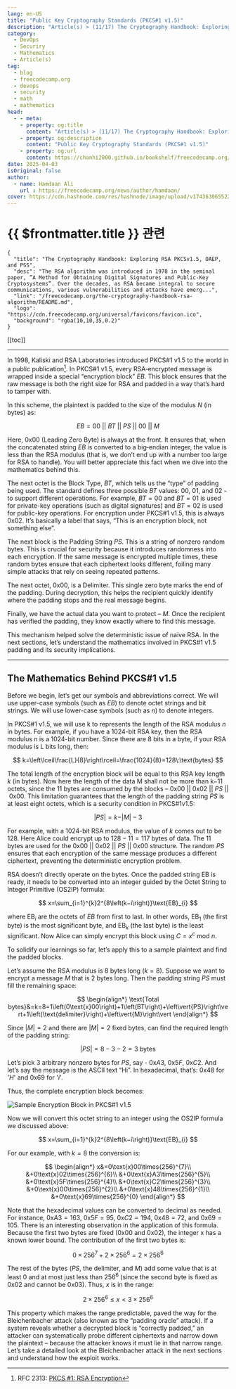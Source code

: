 ```yaml
---
lang: en-US
title: "Public Key Cryptography Standards (PKCS#1 v1.5)"
description: "Article(s) > (11/17) The Cryptography Handbook: Exploring RSA PKCSv1.5, OAEP, and PSS" 
category:
  - DevOps
  - Securiry
  - Mathematics
  - Article(s)
tag:
  - blog
  - freecodecamp.org
  - devops
  - security
  - math
  - mathematics
head:
  - - meta:
    - property: og:title
      content: "Article(s) > (11/17) The Cryptography Handbook: Exploring RSA PKCSv1.5, OAEP, and PSS"
    - property: og:description
      content: "Public Key Cryptography Standards (PKCS#1 v1.5)"
    - property: og:url
      content: https://chanhi2000.github.io/bookshelf/freecodecamp.org/the-cryptography-handbook-rsa-algorithm/public-key-cryptography-standards-pkcs1-v15.html
date: 2025-04-03
isOriginal: false
author:
  - name: Hamdaan Ali
    url : https://freecodecamp.org/news/author/hamdaan/
cover: https://cdn.hashnode.com/res/hashnode/image/upload/v1743630655223/f7e0c094-2103-42cd-97bd-be79d14fff67.png
---
```


# {{ $frontmatter.title }} 관련

```component VPCard
{
  "title": "The Cryptography Handbook: Exploring RSA PKCSv1.5, OAEP, and PSS",
  "desc": "The RSA algorithm was introduced in 1978 in the seminal paper, ”A Method for Obtaining Digital Signatures and Public-Key Cryptosystems”. Over the decades, as RSA became integral to secure communications, various vulnerabilities and attacks have emerg...",
  "link": "/freecodecamp.org/the-cryptography-handbook-rsa-algorithm/README.md",
  "logo": "https://cdn.freecodecamp.org/universal/favicons/favicon.ico",
  "background": "rgba(10,10,35,0.2)"
}
```

[[toc]]

---

<SiteInfo
  name="The Cryptography Handbook: Exploring RSA PKCSv1.5, OAEP, and PSS"
  desc="The RSA algorithm was introduced in 1978 in the seminal paper, ”A Method for Obtaining Digital Signatures and Public-Key Cryptosystems”. Over the decades, as RSA became integral to secure communications, various vulnerabilities and attacks have emerg..."
  url="https://freecodecamp.org/news/the-cryptography-handbook-rsa-algorithm#heading-public-key-cryptography-standards-pkcs1-v15"
  logo="https://cdn.freecodecamp.org/universal/favicons/favicon.ico"
  preview="https://cdn.hashnode.com/res/hashnode/image/upload/v1743630655223/f7e0c094-2103-42cd-97bd-be79d14fff67.png"/>

In 1998, Kaliski and RSA Laboratories introduced PKCS#1 v1.5 to the world in a public publication[^1]. In PKCS#1 v1.5, every RSA‐encrypted message is wrapped inside a special “encryption block” $EB$. This block ensures that the raw message is both the right size for RSA and padded in a way that’s hard to tamper with.

In this scheme, the plaintext is padded to the size of the modulus $N$ (in bytes) as:

$$
EB=00\:\vert\vert\:BT\:\vert\vert\:PS\:\vert\vert\:00\:\vert\vert\:M
$$

Here, $0\text{x}00$ (Leading Zero Byte) is always at the front. It ensures that, when the concatenated string $EB$ is converted to a big‐endian integer, the value is less than the RSA modulus (that is, we don’t end up with a number too large for RSA to handle). You will better appreciate this fact when we dive into the mathematics behind this.

The next octet is the Block Type, $BT$, which tells us the “type” of padding being used. The standard defines three possible $BT$ values: $00$, $01$, and $02$ - to support different operations. For example, $BT=00$ and $BT=01$ is used for private-key operations (such as digital signatures) and $BT=02$ is used for public-key operations. For encryption under PKCS#1 v1.5, this is always 0x02. It’s basically a label that says, “This is an encryption block, not something else”.

The next block is the Padding String $PS$. This is a string of nonzero random bytes. This is crucial for security because it introduces randomness into each encryption. If the same message is encrypted multiple times, these random bytes ensure that each ciphertext looks different, foiling many simple attacks that rely on seeing repeated patterns.

The next octet, $0\text{x}00$, is a Delimiter. This single zero byte marks the end of the padding. During decryption, this helps the recipient quickly identify where the padding stops and the real message begins.

Finally, we have the actual data you want to protect – $M$. Once the recipient has verified the padding, they know exactly where to find this message.

This mechanism helped solve the deterministic issue of naive RSA. In the next sections, let’s understand the mathematics involved in PKCS#1 v1.5 padding and its security implications.

---

## The Mathematics Behind PKCS#1 v1.5

Before we begin, let’s get our symbols and abbreviations correct. We will use upper-case symbols (such as $EB$) to denote octet strings and bit strings. We will use lower-case symbols (such as $n$) to denote integers.

In PKCS#1 v1.5, we will use k to represents the length of the RSA modulus $n$ in bytes. For example, if you have a 1024-bit RSA key, then the RSA modulus n is a 1024-bit number. Since there are 8 bits in a byte, if your RSA modulus is L bits long, then:

$$
k=\left\lceil\frac{L}{8}\right\rceil=\frac{1024}{8}=128\:\text{bytes}
$$

The total length of the encryption block will be equal to this RSA key length $k$ (in bytes). Now here the length of the data M shall not be more than k−11 octets, since the $11$ bytes are consumed by the blocks – $0\text{x}00\:\vert\vert\:0\text{x}02\:\vert\vert\:PS\:\vert\vert\:0\text{x}00$. This limitation guarantees that the length of the padding string $PS$ is at least eight octets, which is a security condition in PKCS#1v1.5:

$$
\vert{PS}\vert=k-\vert{M}\vert-3
$$

For example, with a 1024-bit RSA modulus, the value of $k$ comes out to be $128$. Here Alice could encrypt up to $128−11=117$ bytes of data. The $11$ bytes are used for the $0\text{x}00\:\vert\vert\:0\text{x}02\:\vert\vert\:PS\:\vert\vert\:0\text{x}00$ structure. The random $PS$ ensures that each encryption of the same message produces a different ciphertext, preventing the deterministic encryption problem.

RSA doesn’t directly operate on the bytes. Once the padded string $\text{EB}$ is ready, it needs to be converted into an integer guided by the Octet String to Integer Primitive (OS2IP) formula:

$$
x=\sum_{i=1}^{k}2^{8\left(k−i\right)}\text{EB}_{i}
$$

where $\text{EB}_{i}$ are the octets of $EB$ from first to last. In other words, $\text{EB}_{1}$ (the first byte) is the most significant byte, and $\text{EB}_{k}$ (the last byte) is the least significant. Now Alice can simply encrypt this block using $C=x^{c}\:\text{mod}\:n$.

To solidify our learnings so far, let’s apply this to a sample plaintext and find the padded blocks.

Let’s assume the RSA modulus is 8 bytes long $(k=8)$. Suppose we want to encrypt a message $M$ that is $2$ bytes long. Then the padding string $PS$ must fill the remaining space:

$$
\begin{align*}
\text{Total bytes}&=k=8=1\left(0\text{x}00\right)+1\left(BT\right)+\left\vert{PS}\right\vert+1\left(\text{delimiter}\right)+\left\vert{M}\right\vert
\end{align*}
$$

Since $\left\vert{M}\right\vert=2$ and there are $\left\vert{M}\right\vert=2$ fixed bytes, can find the required length of the padding string:

$$
\left\vert{PS}\right\vert=8−3−2=3\:\text{bytes}
$$

Let’s pick 3 arbitrary nonzero bytes for $PS$, say - $0\text{x}A3$, $0\text{x}5F$, $0\text{x}C2$. And let’s say the message is the ASCII text “Hi”. In hexadecimal, that’s: $0\text{x}48$ for '$H$' and $0\text{x}69$ for '$i$'.

Thus, the complete encryption block becomes:

![Sample Encryption Block in PKCS#1 v1.5](https://cdn.hashnode.com/res/hashnode/image/upload/v1742368983011/f682532c-6664-4197-8e77-60ea034f82c5.png)

Now we will convert this octet string to an integer using the OS2IP formula we discussed above:

$$
x=\sum_{i=1}^{k}2^{8\left(k−i\right)}\text{EB}_{i}
$$

For our example, with $k=8$ the conversion is:

$$
\begin{align*}
x&=0\text{x}00\times{256}^{7}\\
&+0\text{x}02\times{256}^{6}\\
&+0\text{x}A3\times{256}^{5}\\
&+0\text{x}5F\times{256}^{4}\\
&+0\text{x}C2\times{256}^{3}\\
&+0\text{x}00\times{256}^{2}\\
&+0\text{x}48\times{256}^{1}\\
&+0\text{x}69\times{256}^{0}
\end{align*}
$$

Note that the hexadecimal values can be converted to decimal as needed. For instance, $0\text{x}A3=163$, $0\text{x}5F=95$, $0\text{x}C2=194$, $0\text{x}48=72$, and $0\text{x}69=105$. There is an interesting observation in the application of this formula. Because the first two bytes are fixed ($0\text{x}00$ and $0\text{x}02$), the integer x has a known lower bound. The contribution of the first two bytes is:

$$
0\times{256}^{7}+2\times{256}^{6}=2\times{256}^{6}
$$

The rest of the bytes ($PS$, the delimiter, and $M$) add some value that is at least $0$ and at most just less than $256^{6}$ (since the second byte is fixed as $0\text{x}02$ and cannot be $0\text{x}03$). Thus, $x$ is in the range:

$$
2\times{256}^{6}\le{x}\lt{3}\times{256}^{6}
$$

This property which makes the range predictable, paved the way for the Bleichenbacher attack (also known as the “padding oracle” attack). If a system reveals whether a decrypted block is “correctly padded,” an attacker can systematically probe different ciphertexts and narrow down the plaintext – because the attacker knows it must lie in that narrow range. Let’s take a detailed look at the Bleichenbacher attack in the next sections and understand how the exploit works.

[^1]: RFC 2313: [<FontIcon icon="fas fa-globe"/>PKCS #1: RSA Encryption](https://rfc-editor.org/rfc/rfc2313.html)
